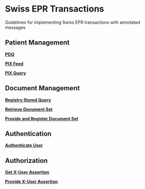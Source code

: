# Swiss EPR Transactions
Guidelines for implementing Swiss EPR transactions with annotated messages

## Patient Management

**[PDQ](../main/PDQ.md)**

**[PIX Feed](../main/PIXFeed.md)**

**[PIX Query](../main/PIXQuery.md)**

## Document Management

**[Registry Stored Query](../main/RegistryStoredQuery.md)**

**[Retrieve Document Set](../main/RetrieveDocumentSet.md)**

**[Provide and Register Document Set](../main/ProvideAndRegister.md)**

## Authentication

**[Authenticate User](../main/AuthenticateUser.md)**

## Authorization

**[Get X-User Assertion](../main/GetXAssertion.md)**

**[Provide X-User Assertion](../main/ProvideXAssertion.md)**